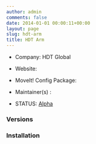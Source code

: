 ```yaml
---
author: admin
comments: false
date: 2014-01-01 00:00:11+00:00
layout: page
slug: hdt-arm
title: HDT Arm
---
```



	
  * Company: HDT Global

	
  * Website:

	
  * MoveIt! Config Package:

	
  * Maintainer(s) :

	
  * STATUS: [Alpha](/about/moveit-status#status-code-robots)




### Versions








### Installation






